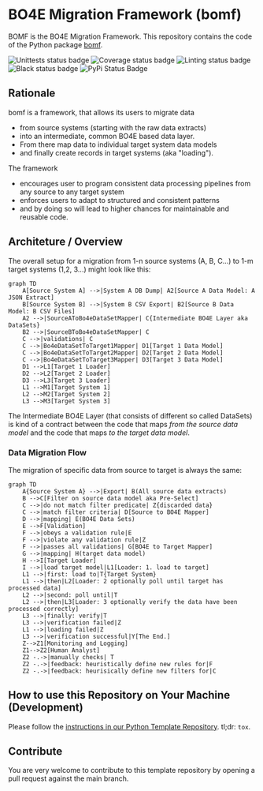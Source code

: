 # BO4E Migration Framework (bomf)

BOMF is the BO4E Migration Framework.
This repository contains the code of the Python package [bomf](https://pypi.org/project/bomf).

![Unittests status badge](https://github.com/Hochfrequenz/bo4e_migration_framework/workflows/Unittests/badge.svg)
![Coverage status badge](https://github.com/Hochfrequenz/bo4e_migration_framework/workflows/Coverage/badge.svg)
![Linting status badge](https://github.com/Hochfrequenz/bo4e_migration_framework/workflows/Linting/badge.svg)
![Black status badge](https://github.com/Hochfrequenz/bo4e_migration_framework/workflows/Black/badge.svg)
![PyPi Status Badge](https://img.shields.io/pypi/v/bomf)

## Rationale
bomf is a framework, that allows its users to migrate data
- from source systems (starting with the raw data extracts)
- into an intermediate, common BO4E based data layer.
- From there map data to individual target system data models
- and finally create records in target systems (aka "loading").

The framework
- encourages user to program consistent data processing pipelines from any source to any target system 
- enforces users to adapt to structured and consistent patterns
- and by doing so will lead to higher chances for maintainable and reusable code.

## Architeture / Overview
The overall setup for a migration from 1-n source systems (A, B, C...) to 1-m target systems (1,2, 3...) might look like this:

```mermaid
graph TD
    A[Source System A] -->|System A DB Dump| A2[Source A Data Model: A JSON Extract]
    B[Source System B] -->|System B CSV Export| B2[Source B Data Model: B CSV Files]
    A2 -->|SourceAToBo4eDataSetMapper| C{Intermediate BO4E Layer aka DataSets}
    B2 -->|SourceBToBo4eDataSetMapper| C
    C -->|validations| C
    C -->|Bo4eDataSetToTarget1Mapper| D1[Target 1 Data Model]
    C -->|Bo4eDataSetToTarget2Mapper| D2[Target 2 Data Model]
    C -->|Bo4eDataSetToTarget3Mapper| D3[Target 3 Data Model]
    D1 -->L1[Target 1 Loader]
    D2 -->L2[Target 2 Loader]
    D3 -->L3[Target 3 Loader]
    L1 -->M1[Target System 1]
    L2 -->M2[Target System 2]
    L3 -->M3[Target System 3]
```
The Intermediate BO4E Layer (that consists of different so called DataSets) is kind of a contract between the code that maps *from the source data model* and the code that maps *to the target data model*.

### Data Migration Flow
The migration of specific data from source to target is always the same:
```mermaid
graph TD
    A{Source System A} -->|Export| B(All source data extracts)
    B -->C[Filter on source data model aka Pre-Select]
    C -->|do not match filter predicate| Z{discarded data}
    C -->|match filter criteria| D[Source to BO4E Mapper]
    D -->|mapping| E(BO4E Data Sets)
    E -->F[Validation]
    F -->|obeys a validation rule|E
    F -->|violate any validation rule|Z
    F -->|passes all validations| G[BO4E to Target Mapper]
    G -->|mapping| H(target data model)
    H -->I[Target Loader]
    I -->|load target model|L1[Loader: 1. load to target]
    L1 -->|first: load to|T{Target System}
    L1 -->|then|L2[Loader: 2 optionally poll until target has processed data]
    L2 -->|second: poll until|T
    L2 -->|then|L3[Loader: 3 optionally verify the data have been processed correctly]
    L3 -->|finally: verify|T
    L3 -->|verification failed|Z
    L1 -->|loading failed|Z
    L3 -->|verification successful|Y[The End.]
    Z-->Z1[Monitoring and Logging]
    Z1-->Z2[Human Analyst]
    Z2 -.->|manually checks| T
    Z2 -.->|feedback: heuristically define new rules for|F
    Z2 -.->|feedback: heurisically define new filters for|C
```


## How to use this Repository on Your Machine (Development)

Please follow the [instructions in our Python Template Repository](https://github.com/Hochfrequenz/python_template_repository).
tl;dr: `tox`.

## Contribute

You are very welcome to contribute to this template repository by opening a pull request against the main branch.
